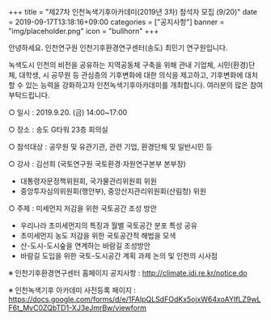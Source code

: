 +++
title = "제27차 인천녹색기후아카데미(2019년 3차) 참석자 모집 (9/20)"
date = 2019-09-17T13:18:16+09:00
categories = ["공지사항"]
banner = "img/placeholder.png"
icon = "bullhorn"
+++
<!--more-->

안녕하세요. 인천연구원 인천기후환경연구센터(송도) 최민기 연구원입니다.

녹색도시 인천의 비전을 공유하는 지역공동체 구축을 위해 관내 기업체, 시민(환경)단체, 대학생, 시 공무원 등 관심층의 기후변화에 대한 의식을 제고하고, 기후변화에 대처할 수 있는 능력을 강화하고자 인천녹색기후아카데미를 개최합니다. 여러분의 많은 참여 부탁드립니다.

○ 일시 : 2019.9.20. (금) 14:00~17:00


○ 장소 : 송도 G타워 23층 회의실





○ 참석대상 : 공무원 및 유관기관, 관련 기업, 환경단체 및 일반시민 등


○ 강사 : 김선희 (국토연구원 국토환경·자원연구본부 본부장)
- 대통령자문정책위원회, 국가물관리위원회 위원
- 중앙투자심의위원회(행안부), 중앙산지관리위원회(산림청) 위원


○ 주제 : 미세먼지 저감을 위한 국토공간 조성 방안
- 우리나라 초미세먼지의 특징과 월별 국토공간 분포 특성 공유
- 초미세먼지 농도 저감을 위한 국토공간적 해법을 모색
- 산-도시-도시숲을 연계하는 바람길 조성방안
- 바람길 도입을 위한 국토-도시공간 계획 과제 논의 및 인천의 시사점

※ 인천기후환경연구센터 홈페이지 공지사항
: http://climate.idi.re.kr/notice.do

※ 인천녹색기후 아카데미 사전등록 페이지
: https://docs.google.com/forms/d/e/1FAIpQLSdFOdKx5ojxW64xoAYIfLZ9wLF6t_MvC0ZQbTD1-XJ3eJmrBw/viewform
